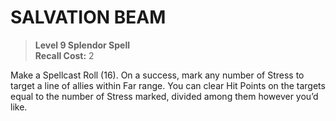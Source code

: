 ﻿---
tags:
  - Ability
  - CharacterOption
name: 'SALVATION BEAM'
level: 9
domain: 'Splendor'
type: 'Spell'
recall: '2'
description: 'Make a Spellcast Roll (16). On a success, mark any number of Stress to target a line of allies within Far range. You can clear Hit Points on the targets equal to the number of Stress marked, divided among them however you’d like.'
---
# SALVATION BEAM

> **Level 9 Splendor Spell**  
> **Recall Cost:** 2

Make a Spellcast Roll (16). On a success, mark any number of Stress to target a line of allies within Far range. You can clear Hit Points on the targets equal to the number of Stress marked, divided among them however you’d like.
